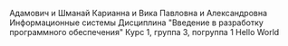 Адамович и Шманай
Карианна и Вика
Павловна и Александровна
Информационные системы 
Дисциплина "Введение в разработку программного обеспечения"
Курс 1, группа 3, погруппа 1
Hello World
